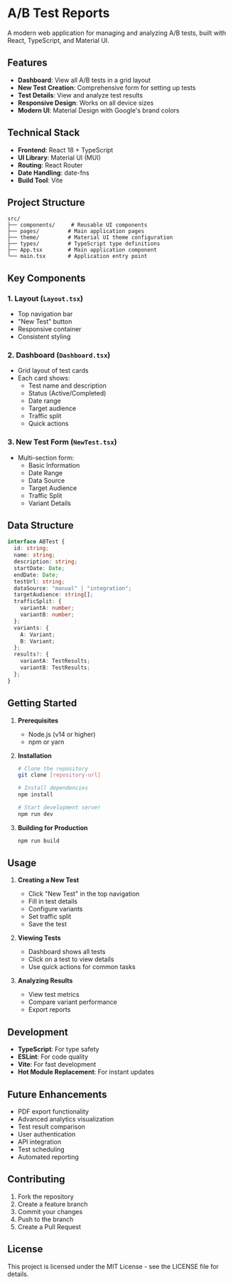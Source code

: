 # A/B Test Reports

A modern web application for managing and analyzing A/B tests, built with React, TypeScript, and Material UI.

## Features

- **Dashboard**: View all A/B tests in a grid layout
- **New Test Creation**: Comprehensive form for setting up tests
- **Test Details**: View and analyze test results
- **Responsive Design**: Works on all device sizes
- **Modern UI**: Material Design with Google's brand colors

## Technical Stack

- **Frontend**: React 18 + TypeScript
- **UI Library**: Material UI (MUI)
- **Routing**: React Router
- **Date Handling**: date-fns
- **Build Tool**: Vite

## Project Structure

```
src/
├── components/     # Reusable UI components
├── pages/         # Main application pages
├── theme/         # Material UI theme configuration
├── types/         # TypeScript type definitions
├── App.tsx        # Main application component
└── main.tsx       # Application entry point
```

## Key Components

### 1. Layout (`Layout.tsx`)

- Top navigation bar
- "New Test" button
- Responsive container
- Consistent styling

### 2. Dashboard (`Dashboard.tsx`)

- Grid layout of test cards
- Each card shows:
  - Test name and description
  - Status (Active/Completed)
  - Date range
  - Target audience
  - Traffic split
  - Quick actions

### 3. New Test Form (`NewTest.tsx`)

- Multi-section form:
  - Basic Information
  - Date Range
  - Data Source
  - Target Audience
  - Traffic Split
  - Variant Details

## Data Structure

```typescript
interface ABTest {
  id: string;
  name: string;
  description: string;
  startDate: Date;
  endDate: Date;
  testUrl: string;
  dataSource: "manual" | "integration";
  targetAudience: string[];
  trafficSplit: {
    variantA: number;
    variantB: number;
  };
  variants: {
    A: Variant;
    B: Variant;
  };
  results?: {
    variantA: TestResults;
    variantB: TestResults;
  };
}
```

## Getting Started

1. **Prerequisites**

   - Node.js (v14 or higher)
   - npm or yarn

2. **Installation**

   ```bash
   # Clone the repository
   git clone [repository-url]

   # Install dependencies
   npm install

   # Start development server
   npm run dev
   ```

3. **Building for Production**
   ```bash
   npm run build
   ```

## Usage

1. **Creating a New Test**

   - Click "New Test" in the top navigation
   - Fill in test details
   - Configure variants
   - Set traffic split
   - Save the test

2. **Viewing Tests**

   - Dashboard shows all tests
   - Click on a test to view details
   - Use quick actions for common tasks

3. **Analyzing Results**
   - View test metrics
   - Compare variant performance
   - Export reports

## Development

- **TypeScript**: For type safety
- **ESLint**: For code quality
- **Vite**: For fast development
- **Hot Module Replacement**: For instant updates

## Future Enhancements

- PDF export functionality
- Advanced analytics visualization
- Test result comparison
- User authentication
- API integration
- Test scheduling
- Automated reporting

## Contributing

1. Fork the repository
2. Create a feature branch
3. Commit your changes
4. Push to the branch
5. Create a Pull Request

## License

This project is licensed under the MIT License - see the LICENSE file for details.
